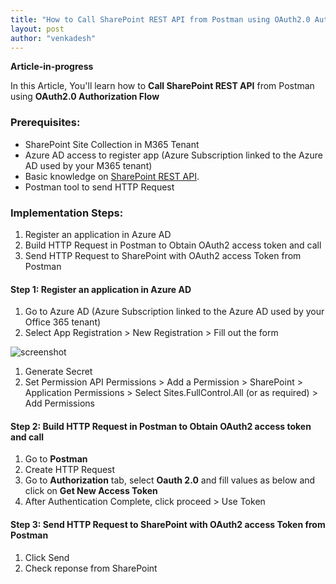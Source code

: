 ```yaml
---
title: "How to Call SharePoint REST API from Postman using OAuth2.0 Authorization Flow"
layout: post
author: "venkadesh"
---
```


**Article-in-progress**

In this Article, You'll learn how to **Call SharePoint REST API** from Postman using **OAuth2.0 Authorization Flow**

### Prerequisites:

* SharePoint Site Collection in M365 Tenant
* Azure AD access to register app (Azure Subscription linked to the Azure AD used by your M365 tenant)
* Basic knowledge on [SharePoint REST API](https://docs.microsoft.com/en-us/sharepoint/dev/sp-add-ins/complete-basic-operations-using-sharepoint-rest-endpoints).
* Postman tool to send HTTP Request


### Implementation Steps:

1. Register an application in Azure AD
1. Build HTTP Request in Postman to Obtain OAuth2 access token and call
1. Send HTTP Request to SharePoint with OAuth2 access Token from Postman

#### Step 1: Register an application in Azure AD
1. Go to Azure AD (Azure Subscription linked to the Azure AD used by your Office 365 tenant)
1. Select App Registration > New Registration > Fill out the form

![screenshot](https://vstudio365.github.io/assets/screenshots/app-registration-form-01.jpg)

1. Generate Secret
1. Set Permission
        API Permissions > Add a Permission > SharePoint > Application Permissions > Select Sites.FullControl.All (or as required) > Add Permissions

#### Step 2: Build HTTP Request in Postman to Obtain OAuth2 access token and call

1. Go to **Postman**
1. Create HTTP Request
1. Go to **Authorization** tab, select **Oauth 2.0** and fill values as below and click on **Get New Access Token**
1. After Authentication Complete, click proceed > Use Token

#### Step 3: Send HTTP Request to SharePoint with OAuth2 access Token from Postman

1. Click Send
1. Check reponse from SharePoint
